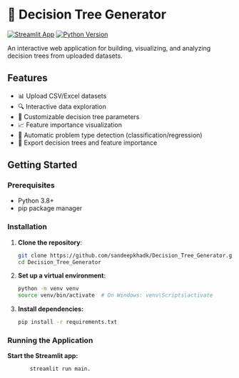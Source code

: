 #  🌳 Decision Tree Generator

[![Streamlit App](https://static.streamlit.io/badges/streamlit_badge_black_white.svg)](https://your-app-url.streamlit.app/)
[![Python Version](https://img.shields.io/badge/python-3.8%2B-blue)](https://www.python.org/downloads/)

An interactive web application for building, visualizing, and analyzing decision trees from uploaded datasets.


## Features

-  📊 Upload CSV/Excel datasets
-  🔍 Interactive data exploration
-  🌳 Customizable decision tree parameters
-  📈 Feature importance visualization
-  🎯 Automatic problem type detection (classification/regression)
-  💾 Export decision trees and feature importance

## Getting Started

### Prerequisites

- Python 3.8+
- pip package manager

### Installation

1. **Clone the repository**:
   ```bash
   git clone https://github.com/sandeepkhadk/Decision_Tree_Generator.git
   cd Decision_Tree_Generator
   
2. **Set up a virtual environment**:
   ```bash
   python -m venv venv
   source venv/bin/activate  # On Windows: venv\Scripts\activate

3. **Install dependencies:**
    ```bash
   pip install -r requirements.txt

 ### Running the Application
   **Start the Streamlit app:**
   ```bash
          streamlit run main.




 
